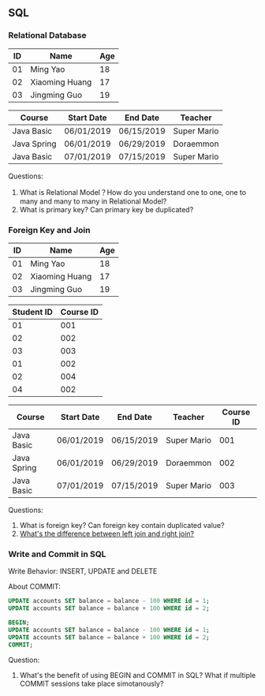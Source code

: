 ## SQL

### Relational Database

|ID|Name|Age|
|--|----|---|
|01|Ming Yao|18|
|02|Xiaoming Huang|17|
|03|Jingming Guo|19|

|Course|Start Date|End Date|Teacher|
|------|----------|--------|-------|
|Java Basic|06/01/2019|06/15/2019|Super Mario|
|Java Spring|06/01/2019|06/29/2019|Doraemmon|
|Java Basic|07/01/2019|07/15/2019|Super Mario|

Questions:
1. What is Relational Model？How do you understand one to one, one to many and many to many in Relational Model?
2. What is primary key? Can primary key be duplicated?

### Foreign Key and Join

|ID|Name|Age|
|--|----|---|
|01|Ming Yao|18|
|02|Xiaoming Huang|17|
|03|Jingming Guo|19|

|Student ID|Course ID|
|--|---|
|01|001|
|02|002|
|03|003|
|01|002|
|02|004|
|04|002|

|Course|Start Date|End Date|Teacher|Course ID|
|------|----------|--------|-------|---------|
|Java Basic|06/01/2019|06/15/2019|Super Mario|001|
|Java Spring|06/01/2019|06/29/2019|Doraemmon|002|
|Java Basic|07/01/2019|07/15/2019|Super Mario|003|

Questions:
1. What is foreign key? Can foreign key contain duplicated value?
2. [What's the difference between left join and right join?](https://stackoverflow.com/questions/5706437/whats-the-difference-between-inner-join-left-join-right-join-and-full-join)

### Write and Commit in SQL

Write Behavior: INSERT, UPDATE and DELETE

About COMMIT:

```sql
UPDATE accounts SET balance = balance - 100 WHERE id = 1;
UPDATE accounts SET balance = balance + 100 WHERE id = 2;
```

```sql
BEGIN;
UPDATE accounts SET balance = balance - 100 WHERE id = 1;
UPDATE accounts SET balance = balance + 100 WHERE id = 2;
COMMIT;
```

Question:
1. What's the benefit of using BEGIN and COMMIT in SQL? What if multiple COMMIT sessions take place simotanously?